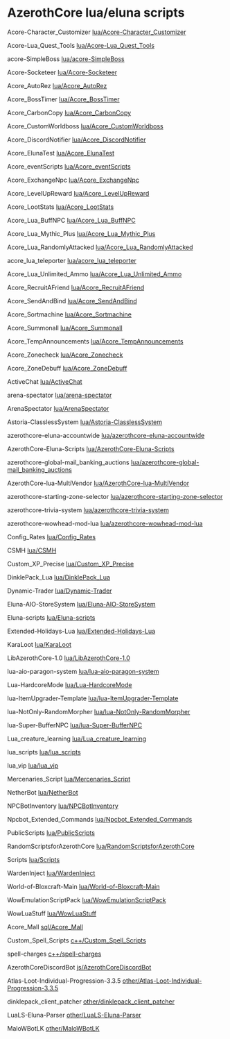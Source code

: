 # AzerothCore lua/eluna scripts



Acore-Character_Customizer [lua/Acore-Character_Customizer](lua/Acore-Character_Customizer)


Acore-Lua_Quest_Tools [lua/Acore-Lua_Quest_Tools](lua/Acore-Lua_Quest_Tools)


acore-SimpleBoss [lua/acore-SimpleBoss](lua/acore-SimpleBoss)


Acore-Socketeer [lua/Acore-Socketeer](lua/Acore-Socketeer)


Acore_AutoRez [lua/Acore_AutoRez](lua/Acore_AutoRez)


Acore_BossTimer [lua/Acore_BossTimer](lua/Acore_BossTimer)


Acore_CarbonCopy [lua/Acore_CarbonCopy](lua/Acore_CarbonCopy)


Acore_CustomWorldboss [lua/Acore_CustomWorldboss](lua/Acore_CustomWorldboss)


Acore_DiscordNotifier [lua/Acore_DiscordNotifier](lua/Acore_DiscordNotifier)


Acore_ElunaTest [lua/Acore_ElunaTest](lua/Acore_ElunaTest)


Acore_eventScripts [lua/Acore_eventScripts](lua/Acore_eventScripts)


Acore_ExchangeNpc [lua/Acore_ExchangeNpc](lua/Acore_ExchangeNpc)


Acore_LevelUpReward [lua/Acore_LevelUpReward](lua/Acore_LevelUpReward)


Acore_LootStats [lua/Acore_LootStats](lua/Acore_LootStats)


Acore_Lua_BuffNPC [lua/Acore_Lua_BuffNPC](lua/Acore_Lua_BuffNPC)


Acore_Lua_Mythic_Plus [lua/Acore_Lua_Mythic_Plus](lua/Acore_Lua_Mythic_Plus)


Acore_Lua_RandomlyAttacked [lua/Acore_Lua_RandomlyAttacked](lua/Acore_Lua_RandomlyAttacked)


acore_lua_teleporter [lua/acore_lua_teleporter](lua/acore_lua_teleporter)


Acore_Lua_Unlimited_Ammo [lua/Acore_Lua_Unlimited_Ammo](lua/Acore_Lua_Unlimited_Ammo)


Acore_RecruitAFriend [lua/Acore_RecruitAFriend](lua/Acore_RecruitAFriend)


Acore_SendAndBind [lua/Acore_SendAndBind](lua/Acore_SendAndBind)


Acore_Sortmachine [lua/Acore_Sortmachine](lua/Acore_Sortmachine)


Acore_Summonall [lua/Acore_Summonall](lua/Acore_Summonall)


Acore_TempAnnouncements [lua/Acore_TempAnnouncements](lua/Acore_TempAnnouncements)


Acore_Zonecheck [lua/Acore_Zonecheck](lua/Acore_Zonecheck)


Acore_ZoneDebuff [lua/Acore_ZoneDebuff](lua/Acore_ZoneDebuff)


ActiveChat [lua/ActiveChat](lua/ActiveChat)


arena-spectator [lua/arena-spectator](lua/arena-spectator)


ArenaSpectator [lua/ArenaSpectator](lua/ArenaSpectator)


Astoria-ClasslessSystem [lua/Astoria-ClasslessSystem](lua/Astoria-ClasslessSystem)


azerothcore-eluna-accountwide [lua/azerothcore-eluna-accountwide](lua/azerothcore-eluna-accountwide)


AzerothCore-Eluna-Scripts [lua/AzerothCore-Eluna-Scripts](lua/AzerothCore-Eluna-Scripts)


azerothcore-global-mail_banking_auctions [lua/azerothcore-global-mail_banking_auctions](lua/azerothcore-global-mail_banking_auctions)


AzerothCore-lua-MultiVendor [lua/AzerothCore-lua-MultiVendor](lua/AzerothCore-lua-MultiVendor)


azerothcore-starting-zone-selector [lua/azerothcore-starting-zone-selector](lua/azerothcore-starting-zone-selector)


azerothcore-trivia-system [lua/azerothcore-trivia-system](lua/azerothcore-trivia-system)


azerothcore-wowhead-mod-lua [lua/azerothcore-wowhead-mod-lua](lua/azerothcore-wowhead-mod-lua)


Config_Rates [lua/Config_Rates](lua/Config_Rates)


CSMH [lua/CSMH](lua/CSMH)


Custom_XP_Precise [lua/Custom_XP_Precise](lua/Custom_XP_Precise)


DinklePack_Lua [lua/DinklePack_Lua](lua/DinklePack_Lua)


Dynamic-Trader [lua/Dynamic-Trader](lua/Dynamic-Trader)


Eluna-AIO-StoreSystem [lua/Eluna-AIO-StoreSystem](lua/Eluna-AIO-StoreSystem)


Eluna-scripts [lua/Eluna-scripts](lua/Eluna-scripts)


Extended-Holidays-Lua [lua/Extended-Holidays-Lua](lua/Extended-Holidays-Lua)


KaraLoot [lua/KaraLoot](lua/KaraLoot)


LibAzerothCore-1.0 [lua/LibAzerothCore-1.0](lua/LibAzerothCore-1.0)


lua-aio-paragon-system [lua/lua-aio-paragon-system](lua/lua-aio-paragon-system)


Lua-HardcoreMode [lua/Lua-HardcoreMode](lua/Lua-HardcoreMode)


lua-ItemUpgrader-Template [lua/lua-ItemUpgrader-Template](lua/lua-ItemUpgrader-Template)


lua-NotOnly-RandomMorpher [lua/lua-NotOnly-RandomMorpher](lua/lua-NotOnly-RandomMorpher)


lua-Super-BufferNPC [lua/lua-Super-BufferNPC](lua/lua-Super-BufferNPC)


Lua_creature_learning [lua/Lua_creature_learning](lua/Lua_creature_learning)


lua_scripts [lua/lua_scripts](lua/lua_scripts)


lua_vip [lua/lua_vip](lua/lua_vip)


Mercenaries_Script [lua/Mercenaries_Script](lua/Mercenaries_Script)


NetherBot [lua/NetherBot](lua/NetherBot)


NPCBotInventory [lua/NPCBotInventory](lua/NPCBotInventory)


Npcbot_Extended_Commands [lua/Npcbot_Extended_Commands](lua/Npcbot_Extended_Commands)


PublicScripts [lua/PublicScripts](lua/PublicScripts)


RandomScriptsforAzerothCore [lua/RandomScriptsforAzerothCore](lua/RandomScriptsforAzerothCore)


Scripts [lua/Scripts](lua/Scripts)


WardenInject [lua/WardenInject](lua/WardenInject)


World-of-Bloxcraft-Main [lua/World-of-Bloxcraft-Main](lua/World-of-Bloxcraft-Main)


WowEmulationScriptPack [lua/WowEmulationScriptPack](lua/WowEmulationScriptPack)


WowLuaStuff [lua/WowLuaStuff](lua/WowLuaStuff)


Acore_Mall [sql/Acore_Mall](sql/Acore_Mall)


Custom_Spell_Scripts [c++/Custom_Spell_Scripts](c++/Custom_Spell_Scripts)


spell-charges [c++/spell-charges](c++/spell-charges)


AzerothCoreDiscordBot [js/AzerothCoreDiscordBot](js/AzerothCoreDiscordBot)


Atlas-Loot-Individual-Progression-3.3.5 [other/Atlas-Loot-Individual-Progression-3.3.5](other/Atlas-Loot-Individual-Progression-3.3.5)


dinklepack_client_patcher [other/dinklepack_client_patcher](other/dinklepack_client_patcher)


LuaLS-Eluna-Parser [other/LuaLS-Eluna-Parser](other/LuaLS-Eluna-Parser)


MaloWBotLK [other/MaloWBotLK](other/MaloWBotLK)


